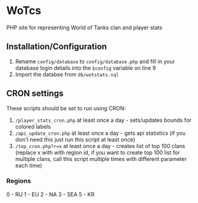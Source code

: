 WoTcs
=====

PHP site for representing World of Tanks clan and player stats

Installation/Configuration
--------------------------
1. Rename `config/database` to `config/database.php` and fill in your database login details into the `$config` variable on line 9
2. Import the databse from `db/wotstats.sql`

CRON settings
-------------
These scripts should be set to run using CRON:

1. `/player_stats_cron.php` at least once a day - sets/updates bounds for colored labels
2. `/api_update_cron.php` at least once a day - gets api statistics (if you don't need this just run this script at least once)
3. `/top_cron.php?r=x` at least once a day - creates list of top 100 clans (replace x with with region id, if you want to create top 100 list for multiple clans, call this script multiple times with different parameter each time)

### Regions
0 - RU
1 - EU
2 - NA
3 - SEA
5 - KR
